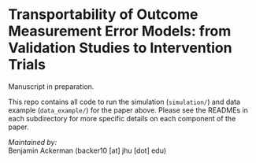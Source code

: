 # Transportability of Outcome Measurement Error Models: from Validation Studies to Intervention Trials
Manuscript in preparation.

This repo contains all code to run the simulation (`simulation/`) and data example (`data_example/`) for the paper above. Please see the READMEs in each subdirectory for more specific details on each component of the paper.

_Maintained by:_    
Benjamin Ackerman (backer10 [at] jhu [dot] edu)
